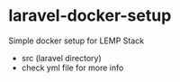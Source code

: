# laravel-docker-setup
Simple docker setup for LEMP Stack

- src (laravel directory)
- check yml file for more info
